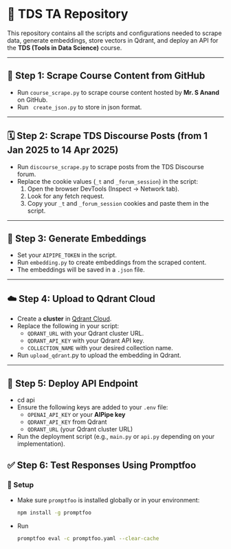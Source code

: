 # 📘 TDS TA Repository

This repository contains all the scripts and configurations needed to scrape data, generate embeddings, store vectors in Qdrant, and deploy an API for the **TDS (Tools in Data Science)** course.

---

## 🧾 Step 1: Scrape Course Content from GitHub

- Run `course_scrape.py` to scrape course content hosted by **Mr. S Anand** on GitHub.
- Run ` create_json.py` to store in json format.
---

## 🗓 Step 2: Scrape TDS Discourse Posts (from 1 Jan 2025 to 14 Apr 2025)

- Run `discourse_scrape.py` to scrape posts from the TDS Discourse forum.
- Replace the cookie values (`_t` and `_forum_session`) in the script:
  1. Open the browser DevTools (Inspect → Network tab).
  2. Look for any fetch request.
  3. Copy your `_t` and `_forum_session` cookies and paste them in the script.

---

## 🧠 Step 3: Generate Embeddings

- Set your `AIPIPE_TOKEN` in the script.
- Run `embedding.py` to create embeddings from the scraped content.
- The embeddings will be saved in a `.json` file.

---

## ☁️ Step 4: Upload to Qdrant Cloud

- Create a **cluster** in [Qdrant Cloud](https://qdrant.tech/).
- Replace the following in your script:
  - `QDRANT_URL` with your Qdrant cluster URL.
  - `QDRANT_API_KEY` with your Qdrant API key.
  - `COLLECTION_NAME` with your desired collection name.
- Run `upload_qdrant`.py to upload the embedding in Qdrant.

---

## 🚀 Step 5: Deploy API Endpoint

- cd api
- Ensure the following keys are added to your `.env` file:
  - `OPENAI_API_KEY` or your **AIPipe key**
  - `QDRANT_API_KEY` from Qdrant
  - `QDRANT_URL` (your Qdrant cluster URL)
- Run the deployment script (e.g., `main.py` or `api.py` depending on your implementation).

## ✅ Step 6: Test Responses Using Promptfoo

### 📂 Setup

- Make sure `promptfoo` is installed globally or in your environment:

  ```bash
  npm install -g promptfoo

  ```

- Run
  ```bash
  promptfoo eval -c promptfoo.yaml --clear-cache
```
